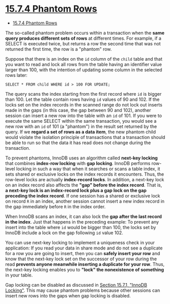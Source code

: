 # [15.7.4 Phantom Rows](https://dev.mysql.com/doc/refman/8.0/en/innodb-next-key-locking.html)

- [15.7.4 Phantom Rows](#1574-phantom-rows)

The so-called phantom problem occurs within a transaction when the **same query produces different sets of rows** at different times. For example, if a SELECT is executed twice, but returns a row the second time that was not returned the first time, the row is a "phantom" row.

Suppose that there is an index on the `id` column of the `child` table and that you want to read and lock all rows from the table having an identifier value larger than 100, with the intention of updating some column in the selected rows later:

    SELECT * FROM child WHERE id > 100 FOR UPDATE;

The query scans the index starting from the first record where `id` is bigger than 100. Let the table contain rows having `id` values of 90 and 102. If the locks set on the index records in the scanned range do not lock out inserts made in the gaps (in this case, the gap between 90 and 102), another session can insert a new row into the table with an `id` of 101. If you were to execute the same SELECT within the same transaction, you would see a new row with an `id` of 101 (a "phantom") in the result set returned by the query. If we **regard a set of rows as a data item**, the new phantom child would violate the isolation principle of transactions that a transaction should be able to run so that the data it has read does not change during the transaction.

To prevent phantoms, InnoDB uses an algorithm called **next-key locking** that combines **index-row locking** with **gap locking**. InnoDB performs row-level locking in such a way that when it searches or scans a table index, it sets shared or exclusive locks on the index records it encounters. Thus, the row-level locks are actually **index-record locks**. In addition, a next-key lock on an index record also affects the **"gap" before the index record**. That is, **a next-key lock is an index-record lock plus a gap lock on the gap preceding the index record**. If one session has a shared or exclusive lock on record `R` in an index, another session cannot insert a new index record in the gap immediately before `R` in the index order.

When InnoDB scans an index, it can also lock the **gap after the last record in the index**. Just that happens in the preceding example: To prevent any insert into the table where `id` would be bigger than 100, the locks set by InnoDB include a lock on the gap following `id` value 102.

You can use next-key locking to implement a uniqueness check in your application: If you read your data in share mode and do not see a duplicate for a row you are going to insert, then you can **safely insert your row** and know that the next-key lock set on the successor of your row during the read **prevents anyone meanwhile inserting a duplicate for your row**. Thus, the next-key locking enables you to **"lock" the nonexistence of something** in your table.

Gap locking can be disabled as discussed in [Section 15.7.1, "InnoDB Locking"](https://dev.mysql.com/doc/refman/8.0/en/innodb-locking.html). This may cause phantom problems because other sessions can insert new rows into the gaps when gap locking is disabled.
